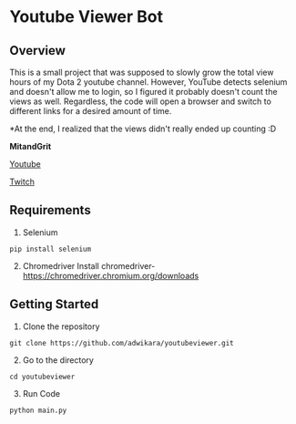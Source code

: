 # Youtube Viewer Bot

## Overview
This is a small project that was supposed to slowly grow the total view hours of my Dota 2 youtube channel. However, YouTube detects selenium and doesn't allow me to login, so I figured it probably doesn't count the views as well. Regardless, the code will open a browser and switch to different links for a desired amount of time.

*At the end, I realized that the views didn't really ended up counting :D

**MitandGrit**

[Youtube](https://www.youtube.com/channel/UCkuS0aydLFKHCV8jmGFEovg)

[Twitch](https://www.twitch.tv/mitandgrit)

## Requirements
1. Selenium
```
pip install selenium

```
2. Chromedriver
Install chromedriver-https://chromedriver.chromium.org/downloads

## Getting Started
1. Clone the repository
```
git clone https://github.com/adwikara/youtubeviewer.git

```
2. Go to the directory
```
cd youtubeviewer
```
3. Run Code
```
python main.py

```
